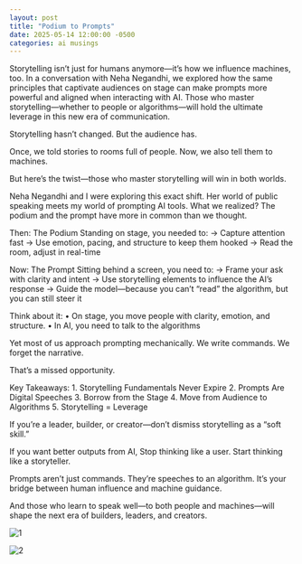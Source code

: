 ```yaml
---
layout: post
title: "Podium to Prompts"
date: 2025-05-14 12:00:00 -0500
categories: ai musings
---
```


Storytelling isn’t just for humans anymore—it’s how we influence machines, too. In a conversation with Neha Negandhi, we explored how the same principles that captivate audiences on stage can make prompts more powerful and aligned when interacting with AI. Those who master storytelling—whether to people or algorithms—will hold the ultimate leverage in this new era of communication.

Storytelling hasn’t changed.
But the audience has.

Once, we told stories to rooms full of people.
Now, we also tell them to machines.

But here’s the twist—those who master storytelling will win in both worlds.

Neha Negandhi and I were exploring this exact shift.
Her world of public speaking meets my world of prompting AI tools.
What we realized?
The podium and the prompt have more in common than we thought.

Then: The Podium
Standing on stage, you needed to:
→ Capture attention fast
→ Use emotion, pacing, and structure to keep them hooked
→ Read the room, adjust in real-time

Now: The Prompt
Sitting behind a screen, you need to:
→ Frame your ask with clarity and intent
→ Use storytelling elements to influence the AI’s response
→ Guide the model—because you can’t “read” the algorithm, but you can still steer it

Think about it:
	•	On stage, you move people with clarity, emotion, and structure.
	•	In AI, you need to talk to the algorithms

Yet most of us approach prompting mechanically.
We write commands.
We forget the narrative.

That’s a missed opportunity.

Key Takeaways:
	1.	Storytelling Fundamentals Never Expire
	2.	Prompts Are Digital Speeches
	3.	Borrow from the Stage
	4.	Move from Audience to Algorithms
	5.	Storytelling = Leverage

If you’re a leader, builder, or creator—don’t dismiss storytelling as a “soft skill.”

If you want better outputs from AI,
Stop thinking like a user.
Start thinking like a storyteller.

Prompts aren’t just commands.
They’re speeches to an algorithm.
It’s your bridge between human influence and machine guidance.

And those who learn to speak well—to both people and machines—will shape the next era of builders, leaders, and creators.

 ![1](https://media.licdn.com/dms/image/v2/D4E22AQHpTIEzOVWIXA/feedshare-shrink_800/B4EZbObIFVHYAk-/0/1747219940161?e=1750291200&v=beta&t=Os4uCJHy4V_ZJR-TboelPfmH3D3JKVNnKzHJni_rvn4)

 ![2](https://media.licdn.com/dms/image/v2/D4E22AQEgfDj_H3G7GA/feedshare-shrink_800/B4EZbObIFMGQAk-/0/1747219940789?e=1750291200&v=beta&t=XOcqXbB3CGmB-qoPEK0-_lX8IXPjshHWHDiPzDy8GkM)

 
